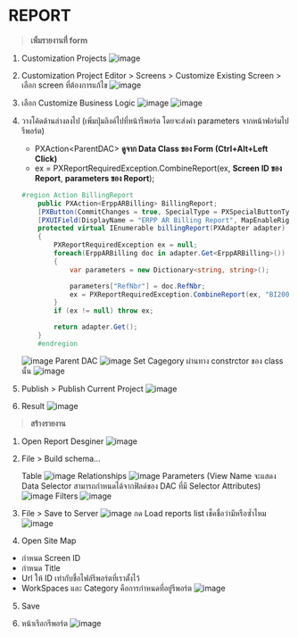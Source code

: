 # REPORT

> **เพิ่มรายงานที่ form**

1. Customization Projects
   ![image](./images/Customization_Project.png)

2. Customization Project Editor > Screens > Customize Existing Screen > เลือก screen ที่ต้องการแก้ไข
   ![image](./images/Customization_Project_Editor.png)

3. เลือก Customize Business Logic
   ![image](./images/Business_Logic.png)
   ![image](./images/Business_Logic_Code.png)

4. วางโค้ดด้านล่างลงไป (เพิ่มปุ่มลิงค์ไปที่หน้ารีพอร์ต โดยจะส่งค่า parameters จากหน้าฟอร์มไปรีพอร์ต)

   - PXAction\<ParentDAC\> **ดูจาก Data Class ของ Form (Ctrl+Alt+Left Click)**
   - ex = PXReportRequiredException.CombineReport(ex, **Screen ID ของ Report**, **parameters ของ Report**);

   ```c#
   #region Action BillingReport
       public PXAction<ErppARBilling> BillingReport;
       [PXButton(CommitChanges = true, SpecialType = PXSpecialButtonType.Report)]
       [PXUIField(DisplayName = "ERPP AR Billing Report", MapEnableRights = PXCacheRights.Select)]
       protected virtual IEnumerable billingReport(PXAdapter adapter)
       {
           PXReportRequiredException ex = null;
           foreach(ErppARBilling doc in adapter.Get<ErppARBilling>())
           {
               var parameters = new Dictionary<string, string>();

               parameters["RefNbr"] = doc.RefNbr;
               ex = PXReportRequiredException.CombineReport(ex, "BI200101", parameters);
           }
           if (ex != null) throw ex;

           return adapter.Get();
       }
       #endregion
   ```

   ![image](./images/Code_Report_Put.png)
   Parent DAC
   ![image](./images/ParentDAC.png)
   Set Cagegory ผ่านทาง constrctor ของ class นั้น
   ![image](./images/Code_Report_Put_Ctor.png)

5. Publish > Publish Current Project
   ![image](./images/publish.png)

6. Result
   ![image](./images/Button_Report.png)

> **สร้างรายงาน**

1. Open Report Desginer
   ![image](./images/Report_Designer.png)

2. File > Build schema...

   Table
   ![image](./images/Report_Designer_Build_Schema.png)
   Relationships
   ![image](./images/Report_Designer_Build_Schema_RelationShip.png)
   Parameters (View Name จะแสดง Data Selector สามารถกำหนดได้จากฟิลด์ของ DAC ที่มี Selector Attributes)
   ![image](./images/Report_Designer_Build_Schema_Parameters.png)
   Filters
   ![image](./images/Report_Designer_Build_Schema_Filters.png)

3. File > Save to Server
   ![image](./images/Report_Designer_Save.png)
   กด Load reports list เช็คชื่อว่ามีหรือซ้ำไหม
   ![image](./images/Report_Designer_Save_Name.png)

4. Open Site Map

- กำหนด Screen ID
- กำหนด Title
- Url ให้ ID เท่ากับชื่อไฟล์รีพอร์ตที่เราตั้งไว้
- WorkSpaces และ Category คือการกำหนดที่อยู่รีพอร์ต
  ![image](./images/Site_Map_Report.png)

5. Save

6. หน้าเรีอกรีพอร์ต
   ![image](./images/Report_Luanch.png)
